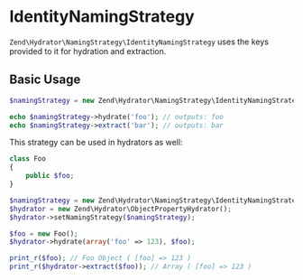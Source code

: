 # IdentityNamingStrategy

`Zend\Hydrator\NamingStrategy\IdentityNamingStrategy` uses the keys provided to
it for hydration and extraction.

## Basic Usage

```php
$namingStrategy = new Zend\Hydrator\NamingStrategy\IdentityNamingStrategy();

echo $namingStrategy->hydrate('foo'); // outputs: foo
echo $namingStrategy->extract('bar'); // outputs: bar
```

This strategy can be used in hydrators as well:

```php
class Foo
{
    public $foo;
}

$namingStrategy = new Zend\Hydrator\NamingStrategy\IdentityNamingStrategy();
$hydrator = new Zend\Hydrator\ObjectPropertyHydrator();
$hydrator->setNamingStrategy($namingStrategy);

$foo = new Foo();
$hydrator->hydrate(array('foo' => 123), $foo);

print_r($foo); // Foo Object ( [foo] => 123 )
print_r($hydrator->extract($foo)); // Array ( [foo] => 123 )
```
